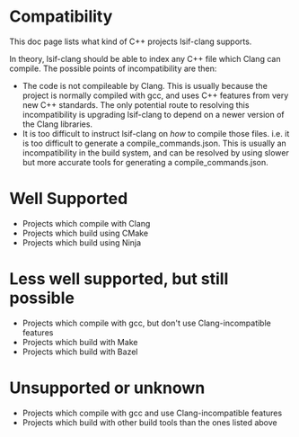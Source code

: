 # Compatibility

This doc page lists what kind of C++ projects lsif-clang supports.

In theory, lsif-clang should be able to index any C++ file which Clang can compile. The possible points of incompatibility are then:
- The code is not compileable by Clang. This is usually because the project is normally compiled with gcc, and uses C++ features from very new C++ standards. The only potential route to resolving this incompatibility is upgrading lsif-clang to depend on a newer version of the Clang libraries.
- It is too difficult to instruct lsif-clang on *how* to compile those files. i.e. it is too difficult to generate a compile_commands.json. This is usually an incompatibility in the build system, and can be resolved by using slower but more accurate tools for generating a compile_commands.json.

# Well Supported

- Projects which compile with Clang
- Projects which build using CMake
- Projects which build using Ninja

# Less well supported, but still possible

- Projects which compile with gcc, but don't use Clang-incompatible features
- Projects which build with Make
- Projects which build with Bazel

# Unsupported or unknown

- Projects which compile with gcc and use Clang-incompatible features
- Projects which build with other build tools than the ones listed above
